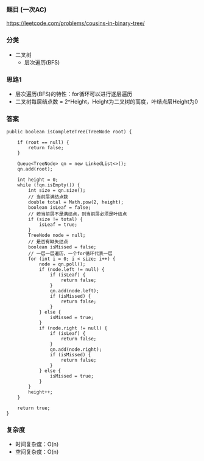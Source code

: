 ### 题目 (一次AC)
https://leetcode.com/problems/cousins-in-binary-tree/

### 分类
* 二叉树
    * 层次遍历(BFS)

### 思路1
* 层次遍历(BFS)的特性：for循环可以进行逐层遍历
* 二叉树每层结点数 = 2^Height，Height为二叉树的高度，叶结点层Height为0

### 答案
```
public boolean isCompleteTree(TreeNode root) {
    
    if (root == null) {
        return false;
    }
    
    Queue<TreeNode> qn = new LinkedList<>();
    qn.add(root);
    
    int height = 0;
    while (!qn.isEmpty()) {
        int size = qn.size();
        // 当前层满结点数
        double total = Math.pow(2, height);
        boolean isLeaf = false;
        // 若当前层不是满结点，则当前层必须是叶结点
        if (size != total) {
            isLeaf = true;
        }
        TreeNode node = null;
        // 是否有缺失结点
        boolean isMissed = false;
        // 一层一层遍历，一个for循环代表一层
        for (int i = 0; i < size; i++) {
            node = qn.poll();
            if (node.left != null) {
                if (isLeaf) {
                    return false;
                }
                qn.add(node.left);
                if (isMissed) {
                    return false;
                }
            } else {
                isMissed = true;
            }
            if (node.right != null) {
                if (isLeaf) {
                    return false;
                }
                qn.add(node.right);
                if (isMissed) {
                    return false;
                }
            } else {
                isMissed = true;
            }
        }
        height++;
    }
    
    return true;
}
```

### 复杂度
* 时间复杂度：O(n)
* 空间复杂度：O(n)
